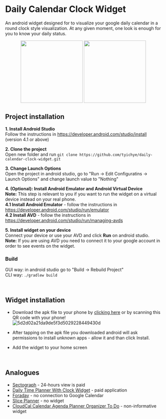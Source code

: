 # Daily Calendar Clock Widget
An android widget designed for to visualize your google daily calendar in a round clock style visualization.
At any given moment, one look is enough for you to know your daily status.


<p align="center">
  <img src="docs/clock_screenshot.jpeg" width="200">
  <img src="docs/configuration_screenshot.jpeg" width="200">
</p>


## Project installation

**1. Install Android Studio** <br/>
Follow the instructions in https://developer.android.com/studio/install (version 4.1 or above)  <br/>

**2. Clone the project** <br/>
Open new folder and run ```git clone https://github.com/tyichye/daily-calendar-clock-widget.git```  <br/>

**3. Change Launch Options** <br/>
Open the project in android studio, go to "Run -> Edit Configuratins -> Launch Options" and change launch value to "Nothing" <br/>

**4. (Optional): Install Android Emulator and Android Virtual Device** <br/>
**Note:** This step is relevant to you if you want to run the widget on a virtual device instead on your real phone. <br/>
**4.1 Install Android Emulator** - follow the instructions in https://developer.android.com/studio/run/emulator  <br/>
**4.2 Install AVD** - follow the instructions in https://developer.android.com/studio/run/managing-avds <br/>

**5. Install widget on your device** <br/>
Connect your device or use your AVD and click **Run** on android studio. <br/>
**Note:** If you are using AVD you need to connect it to your google account in order to see events on the widget.


### Build
GUI way: in android studio go to "Build -> Rebuild Project"  
CLI way: ```./gradlew build```


<br/>


## Widget installation
- Download the apk file to your phone by [clicking here](https://github.com/tyichye/daily-calendar-clock-widget/raw/main/release_apk/round_calendar_v1.0.apk) or by scanning this QR code with your phone!<br/>
![5d2d02a21da9de5f3d5029228449430d](https://user-images.githubusercontent.com/67260757/121817330-6ad71b00-cc89-11eb-922d-077b80767f9b.png)



- After tapping on the apk file you downloaded android will ask permissions to install unknown apps - allow it and than click Install.
- Add the widget to your home screen


<br/>


## Analogues
* [Sectograph](https://play.google.com/store/apps/details?id=prox.lab.calclock) - 24-hours view is paid
* [Daily Time Planner With Clock Widget](https://play.google.com/store/apps/details?id=com.sectograph.planner.time.clock.manager.reminder) - paid application
* [Foraday](https://play.google.com/store/apps/details?id=com.compscieddy.foradayapp) - no connection to Google Calendar
* [Slice Planner](https://play.google.com/store/apps/details?id=com.evopaper.sliceplanner&hl=ru) - no widget
* [CloudCal Calendar Agenda Planner Organizer To Do](https://play.google.com/store/apps/details?id=net.cloudcal.cal) - non-informative widget
